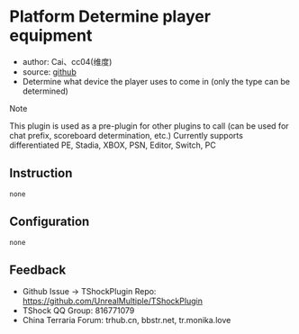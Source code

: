 # Platform Determine player equipment

- author: Cai、cc04(维度)
- source: [github](https://github.com/ACaiCat/CaiPlugins)
- Determine what device the player uses to come in (only the type can be determined)

> [!NOTE]
> This plugin is used as a pre-plugin for other plugins to call (can be used for chat prefix, scoreboard determination, etc.)
> Currently supports differentiated PE, Stadia, XBOX, PSN, Editor, Switch, PC  

## Instruction

```
none
```

## Configuration

```
none
```
## Feedback
- Github Issue -> TShockPlugin Repo: https://github.com/UnrealMultiple/TShockPlugin
- TShock QQ Group: 816771079
- China Terraria Forum: trhub.cn, bbstr.net, tr.monika.love
